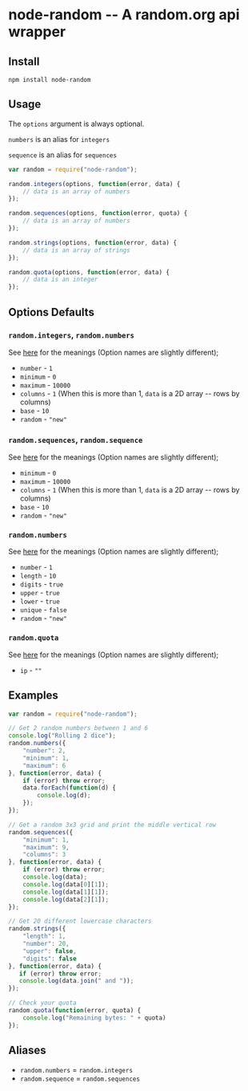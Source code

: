 # node-random -- A random.org api wrapper

## Install

`npm install node-random`

## Usage

The `options` argument is always optional.

`numbers` is an alias for `integers`

`sequence` is an alias for `sequences`

```javascript
var random = require("node-random");

random.integers(options, function(error, data) {
    // data is an array of numbers
});

random.sequences(options, function(error, quota) {
    // data is an array of numbers
});

random.strings(options, function(error, data) {
    // data is an array of strings
});

random.quota(options, function(error, data) {
    // data is an integer
});
```

## Options Defaults

### `random.integers`, `random.numbers`

See [here](http://www.random.org/clients/http/#integers) for the meanings (Option names are slightly different);

* `number` - `1`
* `minimum` - `0`
* `maximum` - `10000`
* `columns` - `1` (When this is more than 1, `data` is a 2D array -- rows by columns)
* `base` - `10`
* `random` - `"new"`

### `random.sequences`, `random.sequence`

See [here](http://www.random.org/clients/http/#sequences) for the meanings (Option names are slightly different);

* `minimum` - `0`
* `maximum` - `10000`
* `columns` - `1` (When this is more than 1, `data` is a 2D array -- rows by columns)
* `base` - `10`
* `random` - `"new"`

### `random.numbers`

See [here](http://www.random.org/clients/http/#strings) for the meanings (Option names are slightly different);

* `number` - `1`
* `length` - `10`
* `digits` - `true`
* `upper` - `true`
* `lower` - `true`
* `unique` - `false`
* `random` - `"new"`

### `random.quota`

See [here](http://www.random.org/clients/http/#quota) for the meanings (Option names are slightly different);

* `ip` - `""`

## Examples

```javascript
var random = require("node-random");

// Get 2 random numbers between 1 and 6
console.log("Rolling 2 dice");
random.numbers({
    "number": 2,
    "minimum": 1,
    "maximum": 6
}, function(error, data) {
    if (error) throw error;
    data.forEach(function(d) {
        console.log(d);
    });
});

// Get a random 3x3 grid and print the middle vertical row
random.sequences({
    "minimum": 1,
    "maximum": 9,
    "columns": 3
}, function(error, data) {
    if (error) throw error;
    console.log(data);
    console.log(data[0][1]);
    console.log(data[1][1]);
    console.log(data[2][1]);
});

// Get 20 different lowercase characters
random.strings({
    "length": 1,
    "number": 20,
    "upper": false,
    "digits": false
}, function(error, data) {
   if (error) throw error;
   console.log(data.join(" and "));
});

// Check your quota
random.quota(function(error, quota) {
    console.log("Remaining bytes: " + quota)
});
```

## Aliases

* `random.numbers` = `random.integers`
* `random.sequence` = `random.sequences`
